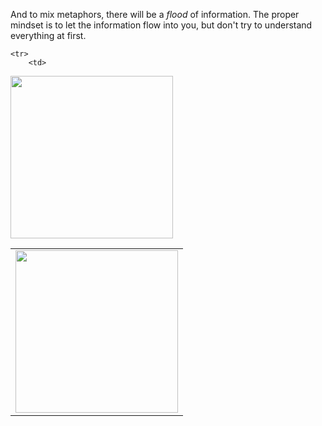 And to mix metaphors, there will be a *flood* of information. The proper
mindset is to let the information flow into you, but don't try to understand
everything at first.
<table>

	<tr>
		<td>

<div type="expander" caption="Yes">
	<img src="resources/images/DrinkFromHose.jpg" width="260"/>
</div>

</td>

<td>


<div type="expander" caption="No">
	<img src="resources/images/DrinkFromFireHose.jpg" width="260"/>
</div>

</td> 

</table>